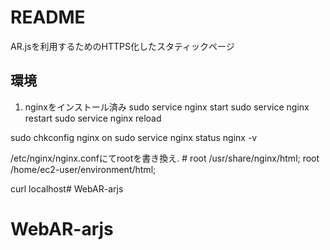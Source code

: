 

# README

AR.jsを利用するためのHTTPS化したスタティックページ

## 環境

1. nginxをインストール済み
sudo service nginx start
sudo service nginx restart
sudo service nginx reload

sudo chkconfig nginx on
sudo service nginx status
nginx -v

/etc/nginx/nginx.confにてrootを書き換え.
        # root         /usr/share/nginx/html;
        root         /home/ec2-user/environment/html;

 curl localhost# WebAR-arjs
# WebAR-arjs
